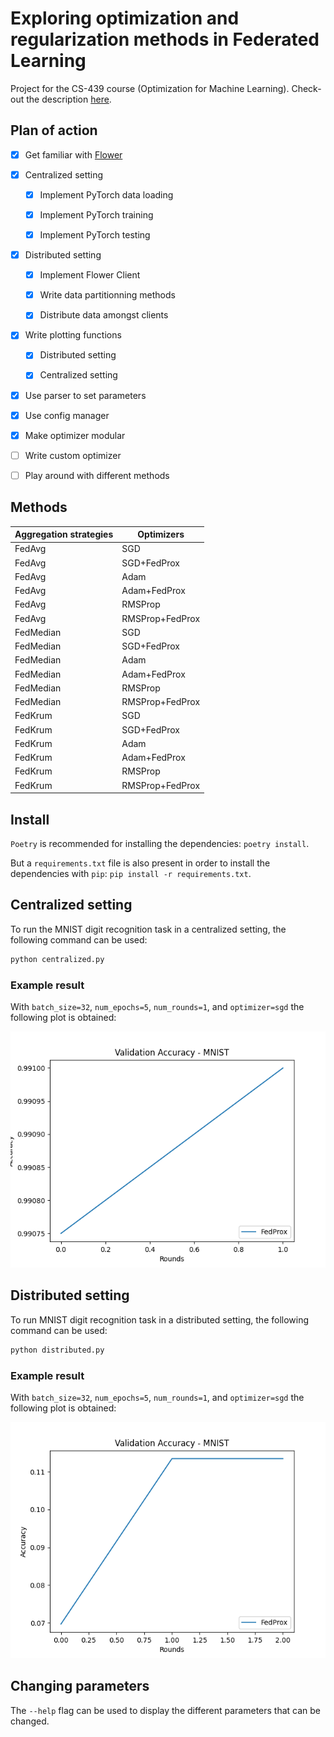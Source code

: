 # Exploring optimization and regularization methods in Federated Learning

Project for the CS-439 course (Optimization for Machine Learning). Check-out the description [here](docs/miniproject_description.pdf).

## Plan of action
- [x] Get familiar with [Flower](https://github.com/adap/flower) 

- [x] Centralized setting

  - [x] Implement PyTorch data loading
  
  - [x] Implement PyTorch training
  
  - [x] Implement PyTorch testing

- [x] Distributed setting

  - [x] Implement Flower Client 

  - [x] Write data partitionning methods
  
  - [x] Distribute data amongst clients
  
- [x] Write plotting functions
 
  - [x] Distributed setting
  
  - [x] Centralized setting
  
- [x] Use parser to set parameters

- [x] Use config manager

- [x] Make optimizer modular

- [ ] Write custom optimizer

- [ ] Play around with different methods

## Methods

| Aggregation strategies | Optimizers      |
|------------------------|-----------------|
| FedAvg                 | SGD             |
| FedAvg                 | SGD+FedProx     |
| FedAvg                 | Adam            |
| FedAvg                 | Adam+FedProx    |
| FedAvg                 | RMSProp         |
| FedAvg                 | RMSProp+FedProx |
| FedMedian              | SGD             |
| FedMedian              | SGD+FedProx     |
| FedMedian              | Adam            |
| FedMedian              | Adam+FedProx    |
| FedMedian              | RMSProp         |
| FedMedian              | RMSProp+FedProx |
| FedKrum                | SGD             |
| FedKrum                | SGD+FedProx     |
| FedKrum                | Adam            |
| FedKrum                | Adam+FedProx    |
| FedKrum                | RMSProp         |
| FedKrum                | RMSProp+FedProx |

## Install

`Poetry` is recommended for installing the dependencies: `poetry install`.

But a `requirements.txt` file is also present in order to install the dependencies with `pip`: `pip install -r requirements.txt`.

## Centralized setting

To run the MNIST digit recognition task in a centralized setting, the following command can be used:

```sh
python centralized.py
```

### Example result

With `batch_size=32`, `num_epochs=5`, `num_rounds=1`, and `optimizer=sgd` the following plot is obtained:

![Centralized example plot](docs/results/centralized/accuracy_B=32_E=5_R=2_O=sgd.png)

## Distributed setting

To run MNIST digit recognition task in a distributed setting, the following command can be used:

```sh
python distributed.py
```

### Example result

With `batch_size=32`, `num_epochs=5`, `num_rounds=1`, and `optimizer=sgd` the following plot is obtained:

![Distributed example plot](docs/results/distributed/accuracy_centralized_balanced_C=10_B=32_E=5_R=2_mu=0.0_strag=0.0_O=sgd.png)

## Changing parameters

The `--help` flag can be used to display the different parameters that can be changed.

